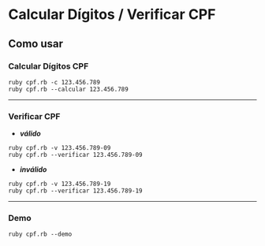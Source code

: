 # Calcular Dígitos / Verificar CPF

## Como usar

### Calcular Dígitos CPF

```shell
ruby cpf.rb -c 123.456.789
ruby cpf.rb --calcular 123.456.789
```

---

### Verificar CPF

- *__válido__*

```shell
ruby cpf.rb -v 123.456.789-09
ruby cpf.rb --verificar 123.456.789-09
```

- *__inválido__*

```shell
ruby cpf.rb -v 123.456.789-19
ruby cpf.rb --verificar 123.456.789-19
```

---

### Demo

```shell
ruby cpf.rb --demo
```
